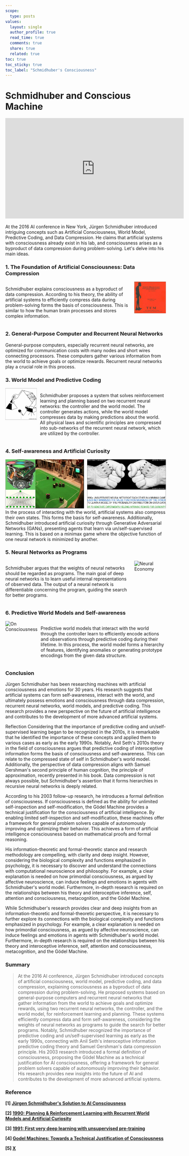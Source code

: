 ```yaml
---
scope:
  type: posts
values:
  layout: single
  author_profile: true
  read_time: true
  comments: true
  share: true
  related: true
toc: true
toc_sticky: true
toc_label: "Schmidhuber's Consciousness"
---
```


# Schmidhuber and Conscious Machine

<iframe width="560" height="315" src="https://www.youtube.com/embed/q4fFuZgOZn8?si=PqlGxV8uUUYBd84x" title="YouTube video player" frameborder="0" allow="accelerometer; autoplay; clipboard-write; encrypted-media; gyroscope; picture-in-picture; web-share" referrerpolicy="strict-origin-when-cross-origin" allowfullscreen></iframe>

At the 2016 AI conference in New York, Jürgen Schmidhuber introduced intriguing concepts such as Artificial Consciousness, World Model, Predictive Coding, and Data Compression. He claims that artificial systems with consciousness already exist in his lab, and consciousness arises as a byproduct of data compression during problem-solving. Let's delve into his main ideas.

### 1. The Foundation of Artificial Consciousness: Data Compression

<div style="display: flex;">
  <div style="flex: 8; padding-right: 10px;">
    <p>
      Schmidhuber explains consciousness as a byproduct of data compression. According to his theory, the ability of artificial systems to efficiently compress data during problem-solving forms the basis of consciousness. This is similar to how the human brain processes and stores complex information.
    </p>
  </div>
  <div style="flex: 2;">
    <img src="/assets/images/240720/Untitled.png" alt="Schmidhuber's Thesis" style="width: 100%;">
  </div>
</div>

### 2. General-Purpose Computer and Recurrent Neural Networks

General-purpose computers, especially recurrent neural networks, are optimized for communication costs with many nodes and short wires connecting processors. These computers gather various information from the world to achieve goals or optimize rewards. Recurrent neural networks play a crucial role in this process.

### 3. World Model and Predictive Coding

<div style="display: flex;">
  <div style="flex: 2;">
    <img src="/assets/images/240720/Untitled 1.png" alt="World Model + RL" style="width: 100%;">
  </div>
  <div style="flex: 8; padding-left: 10px;">
    <p>
      Schmidhuber proposes a system that solves reinforcement learning and planning based on two recurrent neural networks: the controller and the world model. The controller generates actions, while the world model compresses data by making predictions about the world. All physical laws and scientific principles are compressed into sub-networks of the recurrent neural network, which are utilized by the controller.
    </p>
  </div>
</div>

### 4. Self-awareness and Artificial Curiosity

<div style="display: flex;">
  <div style="flex: 1;">
    <img src="/assets/images/240720/Untitled 2.png" alt="Robotics Application" style="width: 100%;">
  </div>
  <div style="flex: 1; padding-left: 10px;">
    <img src="/assets/images/240720/Untitled 3.png" alt="GAN" style="width: 100%;">
  </div>
</div>
In the process of interacting with the world, artificial systems also compress their own states. This forms the basis for self-awareness. Additionally, Schmidhuber introduced artificial curiosity through Generative Adversarial Networks (GANs), presenting agents that learn via un/self-supervised learning. This is based on a minimax game where the objective function of one neural network is minimized by another.

### 5. Neural Networks as Programs

<div style="display: flex;">
  <div style="flex: 8; padding-right: 10px;">
    <p>
      Schmidhuber argues that the weights of neural networks should be regarded as programs. The main goal of deep neural networks is to learn useful internal representations of observed data. The output of a neural network is differentiable concerning the program, guiding the search for better programs.
    </p>
  </div>
  <div style="flex: 2;">
    <img src="/assets/images/240720/Untitled₩4.png" alt="Neural Economy" style="width: 100%;">
  </div>
</div>

### 6. Predictive World Models and Self-awareness

<div style="display: flex;">
  <div style="flex: 2;">
    <img src="/assets/images/240720/Untitled₩5.png" alt="On Consciousness" style="width: 100%;">
  </div>
  <div style="flex: 8; padding-left: 10px;">
    <p>
      Predictive world models that interact with the world through the controller learn to efficiently encode actions and observations through predictive coding during their lifetime. In this process, the world model forms a hierarchy of features, identifying anomalies or generating prototype encodings from the given data structure.
    </p>
  </div>
</div>

### Conclusion

Jürgen Schmidhuber has been researching machines with artificial consciousness and emotions for 30 years. His research suggests that artificial systems can form self-awareness, interact with the world, and ultimately possess emotions and consciousness through data compression, recurrent neural networks, world models, and predictive coding. This research provides a new perspective on the future of artificial intelligence and contributes to the development of more advanced artificial systems.

Reflection
Considering that the importance of predictive coding and un/self-supervised learning began to be recognized in the 2010s, it is remarkable that he identified the importance of these concepts and applied them to various cases as early as the early 1990s. Notably, Anil Seth's 2010s theory in the field of consciousness argues that predictive coding of interoceptive information forms the basis of consciousness and self-awareness. This can relate to the compressed state of self in Schmidhuber's world model. Additionally, the perspective of data compression aligns with Samuel Gershman's second principle of human cognition, the principle of approximation, recently presented in his book. Data compression is not always possible, but Schmidhuber's assertion that it forms hierarchies in recursive neural networks is deeply related.

According to his 2003 follow-up research, he introduces a formal definition of consciousness. If consciousness is defined as the ability for unlimited self-inspection and self-modification, the Gödel Machine provides a technical justification for the consciousness of artificial intelligence. By enabling limited self-inspection and self-modification, these machines offer a framework for general problem solvers capable of autonomously improving and optimizing their behavior. This achieves a form of artificial intelligence consciousness based on mathematical proofs and formal reasoning.

His information-theoretic and formal-theoretic stance and research methodology are compelling, with clarity and deep insight. However, considering the biological complexity and functions emphasized in psychology, it is necessary to discover and understand the connections with computational neuroscience and philosophy. For example, a clear explanation is needed on how primordial consciousness, as argued by affective neuroscience, can induce feelings and emotions in agents with Schmidhuber's world model. Furthermore, in-depth research is required on the relationships between his theory and interoceptive inference, self, attention and consciousness, metacognition, and the Gödel Machine.

While Schmidhuber's research provides clear and deep insights from an information-theoretic and formal-theoretic perspective, it is necessary to further explore its connections with the biological complexity and functions emphasized in psychology. For example, a clear explanation is needed on how primordial consciousness, as argued by affective neuroscience, can induce feelings and emotions in agents with Schmidhuber's world model. Furthermore, in-depth research is required on the relationships between his theory and interoceptive inference, self, attention and consciousness, metacognition, and the Gödel Machine.

### Summary

> At the 2016 AI conference, Jürgen Schmidhuber introduced concepts of artificial consciousness, world model, predictive coding, and data compression, explaining consciousness as a byproduct of data compression during problem-solving. He proposed systems based on general-purpose computers and recurrent neural networks that gather information from the world to achieve goals and optimize rewards, using two recurrent neural networks, the controller, and the world model, for reinforcement learning and planning. These systems efficiently compress data and form self-awareness, considering the weights of neural networks as programs to guide the search for better programs. Notably, Schmidhuber recognized the importance of predictive coding and un/self-supervised learning as early as the early 1990s, connecting with Anil Seth's interoceptive information predictive coding theory and Samuel Gershman's data compression principle. His 2003 research introduced a formal definition of consciousness, proposing the Gödel Machine as a technical justification for AI consciousness, offering a framework for general problem solvers capable of autonomously improving their behavior. His research provides new insights into the future of AI and contributes to the development of more advanced artificial systems.

### Reference

**[1] [Jürgen Schmidhuber's Solution to AI Consciousness](https://youtu.be/q4fFuZgOZn8?si=yJkWs44y-QBFlKN2)**

**[2] [1990: Planning & Reinforcement Learning with Recurrent World Models and Artificial Curiosity](https://people.idsia.ch/~juergen/world-models-planning-curiosity-fki-1990.html)**

**[3] [1991: First very deep learning with unsupervised pre-training](https://people.idsia.ch/~juergen/very-deep-learning-1991.html)**

**[4] [Godel Machines: Towards a Technical Justification of Consciousness](https://mediatum.ub.tum.de/doc/1290203/document.pdf)**

**[5] [X](https://x.com/SchmidhuberAI/status/1765769164709371978)**
